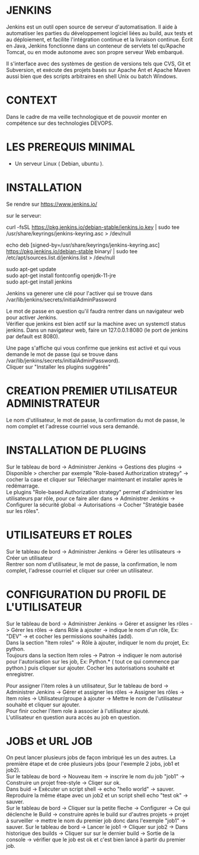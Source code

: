 

# JENKINS

Jenkins est un outil open source de serveur d'automatisation. Il aide à automatiser les parties du développement logiciel liées au build, aux tests et au déploiement, et facilite l'intégration continue et la livraison continue. Écrit en Java, Jenkins fonctionne dans un conteneur de servlets tel qu’Apache Tomcat, ou en mode autonome avec son propre serveur Web embarqué.

Il s'interface avec des systèmes de gestion de versions tels que CVS, Git et Subversion, et exécute des projets basés sur Apache Ant et Apache Maven aussi bien que des scripts arbitraires en shell Unix ou batch Windows.

# CONTEXT

Dans le cadre de ma veille technologique et de pouvoir monter en compétence sur des technologies DEVOPS.

# LES PREREQUIS MINIMAL

  * Un serveur Linux ( Debian, ubuntu ).
  
  

# INSTALLATION 

Se rendre sur https://www.jenkins.io/ 

sur le serveur: 

 curl -fsSL https://pkg.jenkins.io/debian-stable/jenkins.io.key | sudo tee \
    /usr/share/keyrings/jenkins-keyring.asc > /dev/null
    
echo deb [signed-by=/usr/share/keyrings/jenkins-keyring.asc] \
    https://pkg.jenkins.io/debian-stable binary/ | sudo tee \
    /etc/apt/sources.list.d/jenkins.list > /dev/null
    
    
  sudo apt-get update  
  sudo apt-get install fontconfig openjdk-11-jre  
  sudo apt-get install jenkins  
  
  Jenkins va generer une clé pour l'activer qui se trouve dans  
  /var/lib/jenkins/secrets/initialAdminPassword
  
  Le mot de passe en question qu'il faudra rentrer dans un navigateur web pour activer Jenkins.  
  Vérifier que jenkins est bien actif sur la machine avec un systemctl status jenkins.
  Dans un navigateur web, faire un 127.0.0.1:8080 (le port de jenkins par default est 8080).  
  
  Une page s'affiche qui vous confirme que jenkins est activé et qui vous demande le mot de passe (qui se trouve dans  /var/lib/jenkins/secrets/initialAdminPassword).  
  Cliquer sur "Installer les plugins suggérés"  
  
  # CREATION PREMIER UTILISATEUR ADMINISTRATEUR  
  Le nom d'utilisateur, le mot de passe, la confirmation du mot de passe, le nom complet et l'adresse courriel vous sera demandé.
  
  # INSTALLATION DE PLUGINS
  
  Sur le tableau de bord -> Administrer Jenkins -> Gestions des plugins -> Disponible > chercher par exemple "Role-based Authorization strategy" -> cocher la case et cliquer sur Télécharger maintenant et installer après le redémarrage.  
  Le plugins "Role-based Authorization strategy" permet d'administrer les utilisateurs par rôle, pour ce faire aller dans -> Administrer Jenkins -> Configurer la sécurité global -> Autorisations -> Cocher "Stratégie basée sur les rôles". 
 
  # UTILISATEURS ET ROLES
  
  Sur le tableau de bord -> Administrer Jenkins -> Gérer les utilisateurs -> Créer un utilisateur  
  Rentrer son nom d'utilisateur, le mot de passe, la confirmation, le nom complet, l'adresse courriel et cliquer sur créer un utilisateur.
  
  # CONFIGURATION DU PROFIL DE L'UTILISATEUR  
  Sur le tableau de bord -> Administrer Jenkins -> Gérer et assigner les rôles -> Gérer les rôles -> dans Rôle à ajouter -> indique le nom d'un rôle, Ex: "DEV" -> et cocher les permissions souhaités (add).  
  Dans la section "Item roles" -> Rôle à ajouter, indiquer le nom du projet, Ex: python.  
  Toujours dans la section Item roles -> Patron -> indiquer le nom autorisé pour l'autorisation sur les job, Ex: Python.* ( tout ce qui commence par python.) puis cliquer sur ajouter. Cocher les autorisations souhaité et enregistrer.  
  
  Pour assigner l'item roles à un utilisateur,  Sur le tableau de bord -> Administrer Jenkins -> Gérer et assigner les rôles -> Assigner les rôles -> Item roles -> Utilisateur/groupe à ajouter -> Mettre le nom de l'utilisateur souhaité et cliquer sur ajouter.  
  Pour finir cocher l'item role à associer à l'utilisateur ajouté.  
  L'utilisateur en question aura accès au job en question.
  
   # JOBS et URL JOB  
   
   On peut lancer plusieurs jobs de façon imbriqué les un des autres.
   La première étape et de crée plusieurs jobs (pour l'exemple 2 jobs, job1 et job2).  
    Sur le tableau de bord -> Nouveau item -> inscrire le nom du job "job1" -> Construire un projet free-style -> Cliqer sur ok.  
    Dans buid -> Exécuter un script shell -> echo "hello world" -> sauver.  
    Reproduire la même étape avec un job2 et un script shell echo "test ok" -> sauver.  
    Sur le tableau de bord -> Cliquer sur la petite fleche  -> Configurer -> Ce qui déclenche le Build -> construire après le build sur d'autres projets -> projet à surveiller -> mettre le nom du premier job donc dans l'exemple "job1" -> sauver. 
    Sur le tableau de bord -> Lancer le job1 -> Cliquer sur job2 -> Dans historique des builds -> Cliquer sur sur le dernier build -> Sortie de la console -> vérifier que le job est ok et c'est bien lancé à partir du premier job. 
    
    
    
    
   
  
  
